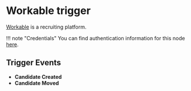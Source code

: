 # Workable trigger

[Workable](https://www.workable.com/) is a recruiting platform.

!!! note "Credentials"
    You can find authentication information for this node [here](/integrations/builtin/credentials/workable/).


## Trigger Events

- **Candidate Created**
- **Candidate Moved**
